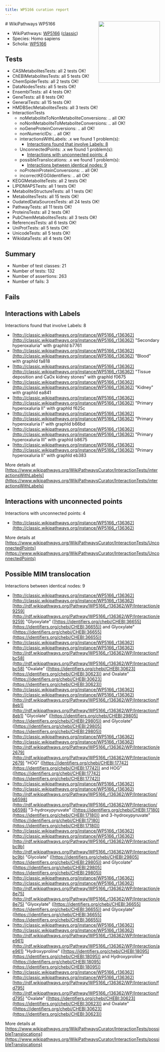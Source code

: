 ```yaml
---
title: WP5166 curation report
---
```


<img style="float: right; width: 200px" src="https://upload.wikimedia.org/wikipedia/commons/thumb/8/83/Wplogo_with_text_500.png/640px-Wplogo_with_text_500.png" />
# WikiPathways WP5166

* WikiPathways: [WP5166](https://wikipathways.org/pathways/WP5166) ([classic](https://classic.wikipathways.org/instance/WP5166))
* Species: Homo sapiens
* Scholia: [WP5166](https://scholia.toolforge.org/wikipathways/WP5166)
## Tests
* CASMetabolitesTests: all 2 tests OK!
* ChEBIMetabolitesTests: all 5 tests OK!
* ChemSpiderTests: all 2 tests OK!
* DataNodesTests: all 5 tests OK!
* EnsemblTests: all 4 tests OK!
* GeneTests: all 8 tests OK!
* GeneralTests: all 15 tests OK!
* HMDBSecMetabolitesTests: all 3 tests OK!
* InteractionTests
    * noMetaboliteToNonMetaboliteConversions: .. all OK!
    * noNonMetaboliteToMetaboliteConversions: .. all OK!
    * noGeneProteinConversions: .. all OK!
    * nonNumericIDs: .. all OK!
    * interactionsWithLabels: .x we found 1 problem(s):
        * [Interactions found that involve Labels: 8](#630d267f)
    * UnconnectedPoints: .x we found 1 problem(s):
        * [Interactions with unconnected points: 4](#35a61adc)
    * possibleTranslocations: .x we found 1 problem(s):
        * [Interactions between identical nodes: 9](#1c11820e)
    * noProteinProteinConversions: .. all OK!
    * incorrectKEGGIdentifiers: .. all OK!
* KEGGMetaboliteTests: all 2 tests OK!
* LIPIDMAPSTests: all 1 tests OK!
* MetaboliteStructureTests: all 1 tests OK!
* MetabolitesTests: all 15 tests OK!
* OudatedDataSourcesTests: all 24 tests OK!
* PathwayTests: all 11 tests OK!
* ProteinsTests: all 2 tests OK!
* PubChemMetabolitesTests: all 3 tests OK!
* ReferencesTests: all 6 tests OK!
* UniProtTests: all 5 tests OK!
* UnicodeTests: all 5 tests OK!
* WikidataTests: all 4 tests OK!


## Summary

* Number of test classes: 21
* Number of tests: 132
* Number of assertions: 263
* Number of fails: 3

## Fails

<a name="630d267f" />

## Interactions with Labels

Interactions found that involve Labels: 8

* [http://classic.wikipathways.org/instance/WP5166_r136362](http://classic.wikipathways.org/instance/WP5166_r136362) "Secondary hyperoxaluria" with graphId b7761
* [http://classic.wikipathways.org/instance/WP5166_r136362](http://classic.wikipathways.org/instance/WP5166_r136362) "Blood" with graphId fa818
* [http://classic.wikipathways.org/instance/WP5166_r136362](http://classic.wikipathways.org/instance/WP5166_r136362) "Tissue deposition and CaOx kidney stones" with graphId f0675
* [http://classic.wikipathways.org/instance/WP5166_r136362](http://classic.wikipathways.org/instance/WP5166_r136362) "Kidney" with graphId ea841
* [http://classic.wikipathways.org/instance/WP5166_r136362](http://classic.wikipathways.org/instance/WP5166_r136362) "Primary hyperoxaluria II" with graphId f625c
* [http://classic.wikipathways.org/instance/WP5166_r136362](http://classic.wikipathways.org/instance/WP5166_r136362) "Primary hyperoxaluria I" with graphId b66bd
* [http://classic.wikipathways.org/instance/WP5166_r136362](http://classic.wikipathways.org/instance/WP5166_r136362) "Primary hyperoxaluria III" with graphId b8675
* [http://classic.wikipathways.org/instance/WP5166_r136362](http://classic.wikipathways.org/instance/WP5166_r136362) "Primary hyperoxaluria II" with graphId eb383


More details at [https://www.wikipathways.org/WikiPathwaysCurator/InteractionTests/interactionsWithLabels](https://www.wikipathways.org/WikiPathwaysCurator/InteractionTests/interactionsWithLabels)

<a name="35a61adc" />

## Interactions with unconnected points

Interactions with unconnected points: 4

* [http://classic.wikipathways.org/instance/WP5166_r136362](http://classic.wikipathways.org/instance/WP5166_r136362)


More details at [https://www.wikipathways.org/WikiPathwaysCurator/InteractionTests/UnconnectedPoints](https://www.wikipathways.org/WikiPathwaysCurator/InteractionTests/UnconnectedPoints)

<a name="1c11820e" />

## Possible MIM translocation

Interactions between identical nodes: 9

* [http://classic.wikipathways.org/instance/WP5166_r136362](http://classic.wikipathways.org/instance/WP5166_r136362) [http://rdf.wikipathways.org/Pathway/WP5166_r136362/WP/Interaction/e9259](http://rdf.wikipathways.org/Pathway/WP5166_r136362/WP/Interaction/e9259) "Glyoxylate" ([https://identifiers.org/chebi/CHEBI:36655](https://identifiers.org/chebi/CHEBI:36655)) and 
Glyoxylate" ([https://identifiers.org/chebi/CHEBI:36655](https://identifiers.org/chebi/CHEBI:36655))
* [http://classic.wikipathways.org/instance/WP5166_r136362](http://classic.wikipathways.org/instance/WP5166_r136362) [http://rdf.wikipathways.org/Pathway/WP5166_r136362/WP/Interaction/fbc58](http://rdf.wikipathways.org/Pathway/WP5166_r136362/WP/Interaction/fbc58) "Oxalate" ([https://identifiers.org/chebi/CHEBI:30623](https://identifiers.org/chebi/CHEBI:30623)) and 
Oxalate" ([https://identifiers.org/chebi/CHEBI:30623](https://identifiers.org/chebi/CHEBI:30623))
* [http://classic.wikipathways.org/instance/WP5166_r136362](http://classic.wikipathways.org/instance/WP5166_r136362) [http://rdf.wikipathways.org/Pathway/WP5166_r136362/WP/Interaction/f8eb1](http://rdf.wikipathways.org/Pathway/WP5166_r136362/WP/Interaction/f8eb1) "Glycolate" ([https://identifiers.org/chebi/CHEBI:29805](https://identifiers.org/chebi/CHEBI:29805)) and 
Glycolate" ([https://identifiers.org/chebi/CHEBI:29805](https://identifiers.org/chebi/CHEBI:29805))
* [http://classic.wikipathways.org/instance/WP5166_r136362](http://classic.wikipathways.org/instance/WP5166_r136362) [http://rdf.wikipathways.org/Pathway/WP5166_r136362/WP/Interaction/e2679](http://rdf.wikipathways.org/Pathway/WP5166_r136362/WP/Interaction/e2679) "HOG" ([https://identifiers.org/chebi/CHEBI:17742](https://identifiers.org/chebi/CHEBI:17742)) and 
HOG" ([https://identifiers.org/chebi/CHEBI:17742](https://identifiers.org/chebi/CHEBI:17742))
* [http://classic.wikipathways.org/instance/WP5166_r136362](http://classic.wikipathways.org/instance/WP5166_r136362) [http://rdf.wikipathways.org/Pathway/WP5166_r136362/WP/Interaction/b6598](http://rdf.wikipathways.org/Pathway/WP5166_r136362/WP/Interaction/b6598) "3-hydroxypyruvate" ([https://identifiers.org/chebi/CHEBI:17180](https://identifiers.org/chebi/CHEBI:17180)) and 
3-hydroxypyruvate" ([https://identifiers.org/chebi/CHEBI:17180](https://identifiers.org/chebi/CHEBI:17180))
* [http://classic.wikipathways.org/instance/WP5166_r136362](http://classic.wikipathways.org/instance/WP5166_r136362) [http://rdf.wikipathways.org/Pathway/WP5166_r136362/WP/Interaction/fbc9b](http://rdf.wikipathways.org/Pathway/WP5166_r136362/WP/Interaction/fbc9b) "Glycolate" ([https://identifiers.org/chebi/CHEBI:29805](https://identifiers.org/chebi/CHEBI:29805)) and 
Glycolate" ([https://identifiers.org/chebi/CHEBI:29805](https://identifiers.org/chebi/CHEBI:29805))
* [http://classic.wikipathways.org/instance/WP5166_r136362](http://classic.wikipathways.org/instance/WP5166_r136362) [http://rdf.wikipathways.org/Pathway/WP5166_r136362/WP/Interaction/e8e75](http://rdf.wikipathways.org/Pathway/WP5166_r136362/WP/Interaction/e8e75) "Glyoxylate" ([https://identifiers.org/chebi/CHEBI:36655](https://identifiers.org/chebi/CHEBI:36655)) and 
Glyoxylate" ([https://identifiers.org/chebi/CHEBI:36655](https://identifiers.org/chebi/CHEBI:36655))
* [http://classic.wikipathways.org/instance/WP5166_r136362](http://classic.wikipathways.org/instance/WP5166_r136362) [http://rdf.wikipathways.org/Pathway/WP5166_r136362/WP/Interaction/ae961](http://rdf.wikipathways.org/Pathway/WP5166_r136362/WP/Interaction/ae961) "Hydroxyproline" ([https://identifiers.org/chebi/CHEBI:18095](https://identifiers.org/chebi/CHEBI:18095)) and 
Hydroxyproline" ([https://identifiers.org/chebi/CHEBI:18095](https://identifiers.org/chebi/CHEBI:18095))
* [http://classic.wikipathways.org/instance/WP5166_r136362](http://classic.wikipathways.org/instance/WP5166_r136362) [http://rdf.wikipathways.org/Pathway/WP5166_r136362/WP/Interaction/fd795](http://rdf.wikipathways.org/Pathway/WP5166_r136362/WP/Interaction/fd795) "Oxalate" ([https://identifiers.org/chebi/CHEBI:30623](https://identifiers.org/chebi/CHEBI:30623)) and 
Oxalate" ([https://identifiers.org/chebi/CHEBI:30623](https://identifiers.org/chebi/CHEBI:30623))


More details at [https://www.wikipathways.org/WikiPathwaysCurator/InteractionTests/possibleTranslocations](https://www.wikipathways.org/WikiPathwaysCurator/InteractionTests/possibleTranslocations)

